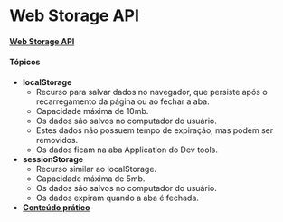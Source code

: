 # Web Storage API
#### [Web Storage API](https://www.youtube.com/watch?v=FXlAf_iIDeo)

#### Tópicos
- **localStorage**
  - Recurso para salvar dados no navegador, que persiste após o recarregamento da página ou ao fechar a aba.
  - Capacidade máxima de 10mb.
  - Os dados são salvos no computador do usuário.
  - Estes dados não possuem tempo de expiração, mas podem ser removidos.
  - Os dados ficam na aba Application do Dev tools.
- **sessionStorage**
  - Recurso similar ao localStorage.
  - Capacidade máxima de 5mb.
  - Os dados são salvos no computador do usuário.
  - Os dados expiram quando a aba é fechada.
- **[Conteúdo prático](./pratica/)**